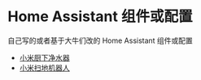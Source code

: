 # Home Assistant 组件或配置
自己写的或者基于大牛们改的 Home Assistant 组件或配置

- [小米厨下净水器](mi_water_purifier/)
- [小米扫地机器人](./mi_vacuum_cleaner/)